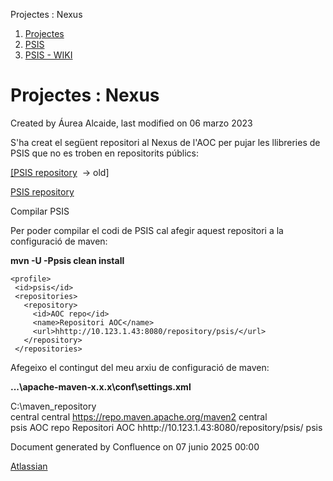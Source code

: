 Projectes : Nexus  

1.  [Projectes](index.md)
2.  [PSIS](PSIS_24215797.md)
3.  [PSIS - WIKI](PSIS---WIKI_24215598.md)

Projectes : Nexus
=================

Created by Áurea Alcaide, last modified on 06 marzo 2023

S'ha creat el següent repositori al Nexus de l'AOC per pujar les llibreries de PSIS que no es troben en repositorits públics:

[\[PSIS repository](http://192.168.166.69:7991/nexus/content/repositories/psis/)  → old\]

[PSIS repository](http://10.123.1.43:8080/repository/psis/)

  

Compilar PSIS

Per poder compilar el codi de PSIS cal afegir aquest repositori a la configuració de maven:

  

**mvn -U -Ppsis clean install**

    <profile>
     <id>psis</id>
     <repositories>
       <repository>
         <id>AOC repo</id>
         <name>Repositori AOC</name>
         <url>hhttp://10.123.1.43:8080/repository/psis/</url>
       </repository>
     </repositories>
   </profile>

Afegeixo el contingut del meu arxiu de configuració de maven:

**...\\apache-maven-x.x.x\\conf\\settings.xml**

<?xml version="1.0" encoding="UTF-8"?>
<settings xmlns="http://maven.apache.org/SETTINGS/1.0.0" 
          xmlns:xsi="http://www.w3.org/2001/XMLSchema-instance" 
          xsi:schemaLocation="http://maven.apache.org/SETTINGS/1.0.0 http://maven.apache.org/xsd/settings-1.0.0.xsd">
  <localRepository>C:\\maven\_repository</localRepository>
  <pluginGroups>
  </pluginGroups>  
  <proxies>
  </proxies>
  <servers>
  </servers>
  <mirrors>
    <mirror>
        <id>central</id>
        <name>central</name>
        <url>https://repo.maven.apache.org/maven2</url>
        <mirrorOf>central</mirrorOf>
    </mirror>   
  </mirrors>
  <profiles>
    <profile>
     <id>psis</id>
     <repositories>
       <repository>
         <id>AOC repo</id>
         <name>Repositori AOC</name>
         <url>hhttp://10.123.1.43:8080/repository/psis/</url>
       </repository>
     </repositories>
   </profile>
  </profiles>
  <activeProfiles>
     <activeProfile>psis</activeProfile>
  </activeProfiles>
</settings>

Document generated by Confluence on 07 junio 2025 00:00

[Atlassian](http://www.atlassian.com/)